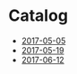 
# Catalog

- [2017-05-05](./2017-05-05.md)
- [2017-05-19](./2017-05-19.md)
- [2017-06-12](./2017-06-12.md)